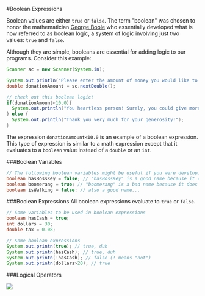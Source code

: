 #Boolean Expressions

Boolean values are either `true` or `false`. The term "boolean" was chosen to honor the mathematician [George Boole](http://en.wikipedia.org/wiki/George_Boole) who essentially developed what is now referred to as boolean logic, a system of logic involving just two values: `true` and `false`.

Although they are simple, booleans are essential for adding logic to our programs. Consider this example:

```java
Scanner sc = new Scanner(System.in);

System.out.println("Please enter the amount of money you would like to donate.");
double donationAmount = sc.nextDouble();

// check out this boolean logic!
if(donationAmount<10.0){
  System.out.println("You heartless person! Surely, you could give more than that!");
} else {
  System.out.println("Thank you very much for your generosity!");
}
```

The expression `donationAmount<10.0` is an example of a boolean expression. This type of expression is similar to a math expression except that it evaluates to a `boolean` value instead of a `double` or an `int`.

###Boolean Variables
```java
// The following boolean variables might be useful if you were developing a video game
boolean hasBossKey = false; // "hasBossKey" is a good name because it clearly implies storing boolean data.
boolean boomerang = true; // "boomerang" is a bad name because it does not imply storing boolean data.
boolean isWalking = false; // also a good name...
```

###Boolean Expressions
All boolean expressions evaluate to `true` or `false`.

```java
// Some variables to be used in boolean expressions
boolean hasCash = true;
int dollars = 30;
double tax = 0.08;

// Some boolean expressions
System.out.printn(true); // true, duh
System.out.printn(hasCash); // true, duh
System.out.printn(!hasCash); // false (! means "not")
System.out.printn(dollars>20); // true
```

###Logical Operators



![](http://christensenacademy.org/img/signature.png)

